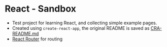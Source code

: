 # React - Sandbox

- Test project for learning React, and collecting simple example pages.
- Created using `create-react-app`, the original README is saved as [CRA-README.md](./CRA-README.md)
- [React Router](reactrouter.com) for routing

